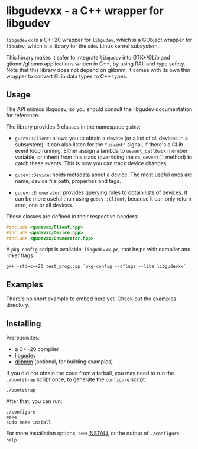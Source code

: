 libgudevxx - a C++ wrapper for libgudev
=======================================

`libgudevxx` is a C++20 wrapper for `libgudev`, which is a GObject wrapper for `libudev`, which is
a library for the `udev` Linux kernel subsystem.

This library makes it safer to integrate `libgudev` into GTK+/GLib and gtkmm/glibmm
applications written in C++, by using RAII and type safety. Note that this library does
not depend on glibmm, it comes with its own thin wrapper to convert GLib data types to C++
types.


Usage
-----

The API mimics libgudev, so you should consult the libgudev documentation for reference.

The library provides 3 classes in the namespace `gudev`:

  - `gudev::Client`: allows you to obtain a device (or a list of all devices in a
    subsystem). It can also listen for the `"uevent"` signal, if there's a GLib event loop
    running. Either assign a lambda to `uevent_callback` member variable, or inherit from
    this class (overriding the `on_uevent()` method) to catch these events. This is how
    you can track device changes.

  - `gudev::Device`: holds metadata about a device. The most useful ones are name, device
    file path, properties and tags.

  - `gudev::Enumerator`: provides querying rules to obtain lists of devices. It can be
    more useful than using `gudev::Client`, because it can only return zero, one or all
    devices.

These classes are defined in their respective headers:

```cpp
#include <gudevxx/Client.hpp>
#include <gudevxx/Device.hpp>
#include <gudevxx/Enumerator.hpp>
```

A `pkg-config` script is available, `libgudevxx.pc`, that helps with compiler and linker
flags:

    g++ -std=c++20 test_prog.cpp `pkg-config --cflags --libs libgudevxx`


Examples
--------

There's no short example to embed here yet. Check out the [examples](examples) directory.


Installing
----------

Prerequisites:

  - a C++20 compiler
  - [libgudev](http://gitlab.gnome.org/GNOME/libgudev)
  - [glibmm](http://gitlab.gnome.org/GNOME/glibmm) (optional, for building examples)

If you did not obtain the code from a tarball, you may need to run the `./bootstrap`
script once, to generate the `configure` script:

    ./bootstrap

After that, you can run:

    ./configure
    make
    sudo make install

For more installation options, see [INSTALL](INSTALL) or the output of
`./configure --help`.
